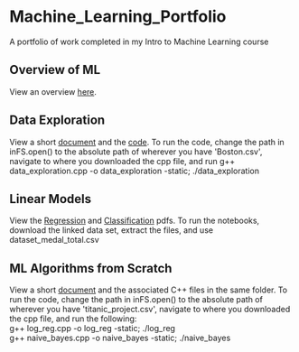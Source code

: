# Machine_Learning_Portfolio
A portfolio of work completed in my Intro to Machine Learning course

## Overview of ML
View an overview [here](Overview_of_ML.pdf).

## Data Exploration
View a short [document](Data_Exploration/Data_Exploration.pdf) and the [code](Data_Exploration/data_exploration.cpp).
To run the code, change the path in inFS.open() to the absolute path of wherever you have 'Boston.csv', navigate to where you downloaded the cpp file, and run g++ data_exploration.cpp -o data_exploration -static; ./data_exploration

## Linear Models
View the [Regression](Linear_Models/Regression_on_the_Kaggle_Dataset_Medals_Data_Set.pdf) and [Classification](Linear_Models/Classification_on_the_Kaggle_Dataset_Medals_Data_Set.pdf) pdfs. To run the notebooks, download the linked data set, extract the files, and use dataset_medal_total.csv

## ML Algorithms from Scratch
View a short [document](ML_Algos_from_Scratch/ML_Algorithms_from_Scratch.pdf) and the associated C++ files in the same folder.
To run the code, change the path in inFS.open() to the absolute path of wherever you have 'titanic_project.csv', navigate to where you downloaded the cpp file, and run the following:\
g++ log_reg.cpp -o log_reg -static; ./log_reg\
g++ naive_bayes.cpp -o naive_bayes -static; ./naive_bayes
